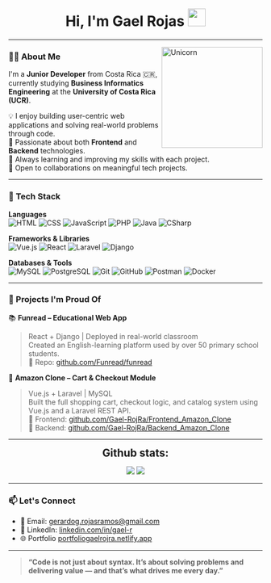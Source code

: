 <h1 align="center">Hi, I'm Gael Rojas <img src="https://media.giphy.com/media/hvRJCLFzcasrR4ia7z/giphy.gif" width="35" /></h1>
<p align="center">
  
</p>

---
<img align="right" width=200px alt="Unicorn" src="https://media.giphy.com/media/xBpdA8V62NNb6pkHBA/giphy.gif?cid=ecf05e47hk9el542nso7w6s7oqnpp0ekvnkjqw8grcmlim17&ep=v1_gifs_search&rid=giphy.gif&ct=g" />

### 👨‍💻 About Me

I'm a **Junior Developer** from Costa Rica 🇨🇷, currently studying **Business Informatics Engineering** at the **University of Costa Rica (UCR)**.

💡 I enjoy building user-centric web applications and solving real-world problems through code.  
🔭 Passionate about both **Frontend** and **Backend** technologies.  
🌱 Always learning and improving my skills with each project.  
🤝 Open to collaborations on meaningful tech projects.  

---

### 🔨 Tech Stack

**Languages**  
![HTML](https://img.shields.io/badge/HTML-E34F26?style=for-the-badge&logo=html5&logoColor=white)
![CSS](https://img.shields.io/badge/CSS-1572B6?style=for-the-badge&logo=css3&logoColor=white)
![JavaScript](https://img.shields.io/badge/JavaScript-F7DF1E?style=for-the-badge&logo=javascript&logoColor=black)
![PHP](https://img.shields.io/badge/PHP-777BB4?style=for-the-badge&logo=php&logoColor=white)
![Java](https://img.shields.io/badge/Java-ED8B00?style=for-the-badge&logo=java&logoColor=white)
![CSharp](https://img.shields.io/badge/C%23-239120?style=for-the-badge&logo=c-sharp&logoColor=white)

**Frameworks & Libraries**  
![Vue.js](https://img.shields.io/badge/Vue.js-4FC08D?style=for-the-badge&logo=vue.js&logoColor=white)
![React](https://img.shields.io/badge/React-20232A?style=for-the-badge&logo=react&logoColor=61DAFB)
![Laravel](https://img.shields.io/badge/Laravel-F55247?style=for-the-badge&logo=laravel&logoColor=white)
![Django](https://img.shields.io/badge/Django-092E20?style=for-the-badge&logo=django&logoColor=white)

**Databases & Tools**  
![MySQL](https://img.shields.io/badge/MySQL-005C84?style=for-the-badge&logo=mysql&logoColor=white)
![PostgreSQL](https://img.shields.io/badge/PostgreSQL-336791?style=for-the-badge&logo=postgresql&logoColor=white)
![Git](https://img.shields.io/badge/Git-F05032?style=for-the-badge&logo=git&logoColor=white)
![GitHub](https://img.shields.io/badge/GitHub-181717?style=for-the-badge&logo=github&logoColor=white)
![Postman](https://img.shields.io/badge/Postman-FF6C37?style=for-the-badge&logo=postman&logoColor=white)
![Docker](https://img.shields.io/badge/Docker-2496ED?style=for-the-badge&logo=docker&logoColor=white)

---

### 💼 Projects I'm Proud Of

📚 **Funread – Educational Web App**  
> React + Django | Deployed in real-world classroom  
> Created an English-learning platform used by over 50 primary school students.  
> 🔗 Repo: [github.com/Funread/funread](https://github.com/Funread/funread)

🛒 **Amazon Clone – Cart & Checkout Module**  
> Vue.js + Laravel | MySQL  
> Built the full shopping cart, checkout logic, and catalog system using Vue.js and a Laravel REST API.  
> 🔗 Frontend: [github.com/Gael-RojRa/Frontend_Amazon_Clone](https://github.com/Gael-RojRa/Frontend_Amazon_Clone)  
> 🔗 Backend: [github.com/Gael-RojRa/Backend_Amazon_Clone](https://github.com/Gael-RojRa/Backend_Amazon_Clone)

---

<div align="center">
<h2 align="center" style="margin: 5px 10px;">Github stats:</h2> 

[![](https://github-readme-stats.vercel.app/api?username=Gael-RojRa&show_icons=true&theme=tokyonight&hide_border=true&locale=en)](https://github.com/Gael-RojRa)
[![](https://github-readme-streak-stats.herokuapp.com/?user=Gael-RojRa&theme=material-palenight)](https://github.com/Gael-RojRa)
</div>

---

### 📫 Let's Connect

- 📧 Email: gerardog.rojasramos@gmail.com  
- 💼 LinkedIn: [linkedin.com/in/gael-r](https://www.linkedin.com/in/gael-r/)  
- 🌐 Portfolio [portfoliogaelrojra.netlify.app](https://portfoliogaelrojra.netlify.app/)
---

> **“Code is not just about syntax. It’s about solving problems and delivering value — and that’s what drives me every day.”**
